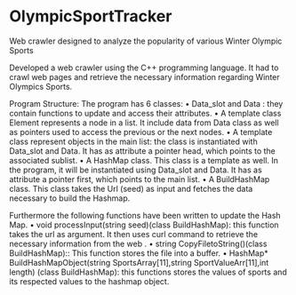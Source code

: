 OlympicSportTracker
===================

Web crawler designed to analyze the popularity of various Winter Olympic Sports

Developed a web crawler using the C++ programming language. 
It had to crawl web pages and retrieve the necessary information regarding Winter Olympics Sports.

Program Structure:
The program has 6 classes: 
• Data_slot and Data : they contain functions to update and access their 
attributes. 
• A template class Element represents a node in a list. It include data from Data class 
as well as pointers used to access the previous or the next nodes. 
• A template class represent objects in the main list: the class is instantiated with 
Data_slot and Data. It has as attribute a pointer head, which points to the associated sublist. 
• A HashMap class. This class is a template as well. In the program, it will be instantiated using 
Data_slot and Data. It has as attribute a pointer first, which points to the main list. 
• A BuildHashMap class. This class takes the Url (seed) as input and fetches the data necessary to build the Hashmap.

Furthermore the following functions have been written to update the Hash Map.
• void processInput(string  seed)(class  BuildHashMap): this function takes the url as argument. It then uses curl command to retrieve the necessary information from the web .
• string CopyFiletoString()(class  BuildHashMap):: This function stores the file into a buffer.
• HashMap* BuildHashMapObject(string SportsArray[11],string SportValueArr[11],int length) (class  BuildHashMap): this functions stores the values of sports and its respected values to the hashmap object. 	 
